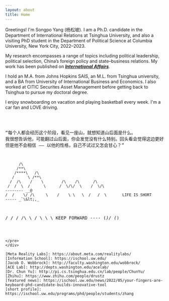 ```yaml
---
layout: about
title: Home
---
```


Greetings! I'm Songpo Yang (杨松坡). I am a Ph.D. candidate in the Department of International Relations at Tsinghua University, and also a visiting PhD student in the Department of Political Science at Columbia University, New York City, 2022–2023. 

My research encompasses a range of topics including political leadership, political selection, China’s foreign policy and state–business relations. My work has been published on [***International Affairs***](https://academic.oup.com/ia/article-abstract/99/4/1383/7216720?redirectedFrom=fulltext). 

I hold an M.A. from Johns Hopkins SAIS, an M.L. from Tsinghua university, and a BA from University of International Business and Economics. I also worked at CITIC Securites Asset Management before getting back to Tsinghua to pursue my doctoral degree.

I enjoy snowboarding on vacation and playing basketball every week. I'm a car fan and LOVE driving. 
<br><br> 
<head>
    <link href="assets/css/drcustom.css" rel="stylesheet" type="text/css">
</head>
<div class="ascii-div">
<pre class="ascii">

“每个人都会经历这个阶段，看见一座山，就想知道山后面是什么。
我很想告诉他，可能翻过山后面，你会发觉没有什么特别。回头看会觉得这边更好。
但是他不会相信 —— 
以他的性格，自己不试过又怎会甘心？”


          /\
         /**\
        /****\   /\
       /      \ /**\
      /  /\    /    \        /\    /\      /\
     /  /  \  /      \      /  \/\/  \    /  \/\                           -------- __@
    /  /    \/ /\     \    /    \ \   \  /   /  \       LIFE IS SHORT      ----- _`\&lt;,_
   /  /      \/  \/\   \  /      \     \         \      KEEP FORWARD         ---- (*)/ (*)
~~~~~~~~~~~~~~~~~~~~~~~~~~~~~~~~~~~~~~~~~~~~~~~~~~~~~~~~~~~~~~~~~~~~~~~~~~~~~~~~~~~~~~~~~~~~~~~~

</pre>
</div>

[Meta Reality Labs]: https://about.meta.com/realitylabs/
[Information School]: https://ischool.uw.edu/
[Jacob O. Wobbrock]: http://faculty.washington.edu/wobbrock/
[ACE Lab]: http://depts.washington.edu/acelab/
[Dr. Chun Yu]: http://pi.cs.tsinghua.edu.cn/lab/people/ChunYu/
[Zhihu]: https://www.zhihu.com/people/drustz
[featured news]: https://ischool.uw.edu/news/2022/05/your-fingers-are-keyboard-phd-candidate-builds-innovative-tool
[short profile]: https://ischool.uw.edu/programs/phd/people/students/zhang